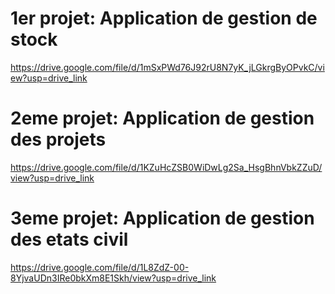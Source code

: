 # 1er projet: Application de gestion de stock
https://drive.google.com/file/d/1mSxPWd76J92rU8N7yK_jLGkrgByOPvkC/view?usp=drive_link

# 2eme projet: Application de gestion des projets
https://drive.google.com/file/d/1KZuHcZSB0WiDwLg2Sa_HsgBhnVbkZZuD/view?usp=drive_link

# 3eme projet: Application de gestion des etats civil
https://drive.google.com/file/d/1L8ZdZ-00-8YjvaUDn3IRe0bkXm8E1Skh/view?usp=drive_link
